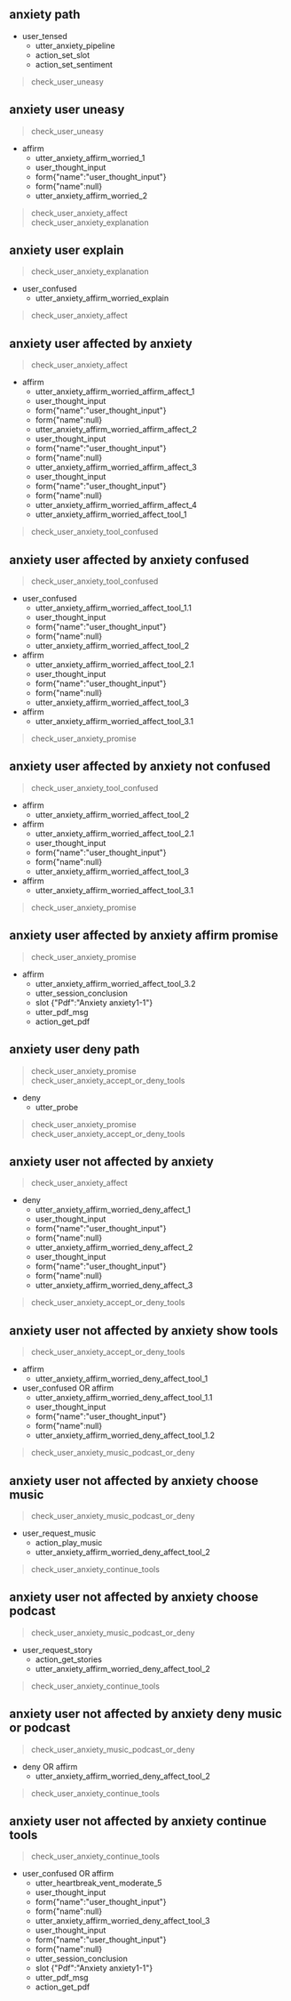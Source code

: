 ## anxiety path
* user_tensed
    - utter_anxiety_pipeline
    - action_set_slot  
    - action_set_sentiment
> check_user_uneasy

## anxiety user uneasy
> check_user_uneasy
* affirm
    - utter_anxiety_affirm_worried_1
    - user_thought_input
    - form{"name":"user_thought_input"}
    - form{"name":null}
    - utter_anxiety_affirm_worried_2
> check_user_anxiety_affect   
> check_user_anxiety_explanation    

## anxiety user explain
> check_user_anxiety_explanation
* user_confused
    - utter_anxiety_affirm_worried_explain
> check_user_anxiety_affect 

## anxiety user affected by anxiety
> check_user_anxiety_affect
* affirm
    - utter_anxiety_affirm_worried_affirm_affect_1
    - user_thought_input
    - form{"name":"user_thought_input"}
    - form{"name":null}
    - utter_anxiety_affirm_worried_affirm_affect_2
    - user_thought_input
    - form{"name":"user_thought_input"}
    - form{"name":null}
    - utter_anxiety_affirm_worried_affirm_affect_3 
    - user_thought_input
    - form{"name":"user_thought_input"}
    - form{"name":null}
    - utter_anxiety_affirm_worried_affirm_affect_4
    - utter_anxiety_affirm_worried_affect_tool_1
> check_user_anxiety_tool_confused

## anxiety user affected by anxiety confused
> check_user_anxiety_tool_confused
* user_confused
  - utter_anxiety_affirm_worried_affect_tool_1.1
  - user_thought_input
  - form{"name":"user_thought_input"}
  - form{"name":null}
  - utter_anxiety_affirm_worried_affect_tool_2
* affirm
  - utter_anxiety_affirm_worried_affect_tool_2.1  
  - user_thought_input
  - form{"name":"user_thought_input"}
  - form{"name":null}  
  - utter_anxiety_affirm_worried_affect_tool_3
* affirm
  - utter_anxiety_affirm_worried_affect_tool_3.1
> check_user_anxiety_promise

## anxiety user affected by anxiety not confused
> check_user_anxiety_tool_confused
* affirm
  - utter_anxiety_affirm_worried_affect_tool_2
* affirm
  - utter_anxiety_affirm_worried_affect_tool_2.1
  - user_thought_input
  - form{"name":"user_thought_input"}
  - form{"name":null}  
  - utter_anxiety_affirm_worried_affect_tool_3
* affirm
  - utter_anxiety_affirm_worried_affect_tool_3.1
> check_user_anxiety_promise

## anxiety user affected by anxiety affirm promise
> check_user_anxiety_promise
* affirm
  - utter_anxiety_affirm_worried_affect_tool_3.2
  - utter_session_conclusion
  - slot {"Pdf":"Anxiety anxiety1-1"}
  - utter_pdf_msg
  - action_get_pdf
  
## anxiety user deny path
> check_user_anxiety_promise
> check_user_anxiety_accept_or_deny_tools
* deny
  - utter_probe 
> check_user_anxiety_promise
> check_user_anxiety_accept_or_deny_tools

## anxiety user not affected by anxiety
> check_user_anxiety_affect
* deny
  - utter_anxiety_affirm_worried_deny_affect_1
  - user_thought_input
  - form{"name":"user_thought_input"}
  - form{"name":null}
  - utter_anxiety_affirm_worried_deny_affect_2
  - user_thought_input
  - form{"name":"user_thought_input"}
  - form{"name":null}
  - utter_anxiety_affirm_worried_deny_affect_3
> check_user_anxiety_accept_or_deny_tools  


## anxiety user not affected by anxiety show tools
> check_user_anxiety_accept_or_deny_tools
* affirm
  - utter_anxiety_affirm_worried_deny_affect_tool_1
* user_confused OR affirm
  - utter_anxiety_affirm_worried_deny_affect_tool_1.1
  - user_thought_input
  - form{"name":"user_thought_input"}
  - form{"name":null}
  - utter_anxiety_affirm_worried_deny_affect_tool_1.2
> check_user_anxiety_music_podcast_or_deny

## anxiety user not affected by anxiety choose music
> check_user_anxiety_music_podcast_or_deny
* user_request_music
  - action_play_music
  - utter_anxiety_affirm_worried_deny_affect_tool_2
> check_user_anxiety_continue_tools

## anxiety user not affected by anxiety choose podcast
> check_user_anxiety_music_podcast_or_deny
* user_request_story
  - action_get_stories
  - utter_anxiety_affirm_worried_deny_affect_tool_2
> check_user_anxiety_continue_tools

## anxiety user not affected by anxiety deny music or podcast
> check_user_anxiety_music_podcast_or_deny
* deny OR affirm
  - utter_anxiety_affirm_worried_deny_affect_tool_2
> check_user_anxiety_continue_tools

## anxiety user not affected by anxiety continue tools
> check_user_anxiety_continue_tools
* user_confused OR affirm
  - utter_heartbreak_vent_moderate_5
  - user_thought_input
  - form{"name":"user_thought_input"}
  - form{"name":null}
  - utter_anxiety_affirm_worried_deny_affect_tool_3
  - user_thought_input
  - form{"name":"user_thought_input"}
  - form{"name":null} 
  - utter_session_conclusion
  - slot {"Pdf":"Anxiety anxiety1-1"}
  - utter_pdf_msg
  - action_get_pdf